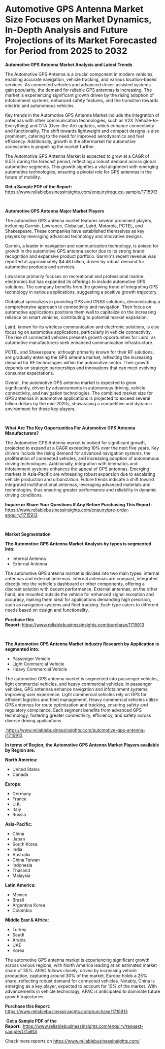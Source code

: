 <p><h1>Automotive GPS Antenna Market Size Focuses on Market Dynamics, In-Depth Analysis and Future Projections of its Market Forecasted for Period from 2025 to 2032</h1></p><p><strong>Automotive GPS Antenna Market Analysis and Latest Trends</strong></p>
<p><p>The Automotive GPS Antenna is a crucial component in modern vehicles, enabling accurate navigation, vehicle tracking, and various location-based services. As connected vehicles and advanced driver-assisted systems gain popularity, the demand for reliable GPS antennas is increasing. The market is experiencing significant growth driven by the rising adoption of infotainment systems, enhanced safety features, and the transition towards electric and autonomous vehicles.</p><p>Key trends in the Automotive GPS Antenna Market include the integration of antennas with other communication technologies, such as V2X (Vehicle-to-Everything) and OTA (Over-the-Air) updates, which enhance connectivity and functionality. The shift towards lightweight and compact designs is also prominent, catering to the need for improved aerodynamics and fuel efficiency. Additionally, growth in the aftermarket for automotive accessories is propelling the market further.</p><p>The Automotive GPS Antenna Market is expected to grow at a CAGR of 8.5% during the forecast period, reflecting a robust demand across global automotive segments. This growth signifies a vital alignment with emerging automotive technologies, ensuring a pivotal role for GPS antennas in the future of mobility.</p></p>
<p><strong>Get a Sample PDF of the Report:&nbsp;</strong> <a href="https://www.reliablebusinessinsights.com/enquiry/request-sample/1715913?utm_campaign=101&utm_medium=2&utm_source=Github&utm_content=ia&utm_term=12012025&utm_id=automotive-gps-antenna">https://www.reliablebusinessinsights.com/enquiry/request-sample/1715913</a></p>
<p>&nbsp;</p>
<p><strong>Automotive GPS Antenna Major Market Players</strong></p>
<p><p>The automotive GPS antenna market features several prominent players, including Garmin, Lowrance, Globalsat, Laird, Motorola, PCTEL, and Shakespeare. These companies have established themselves as key players by leveraging advanced technology and innovative designs.</p><p>Garmin, a leader in navigation and communication technology, is poised for growth in the automotive GPS antenna sector due to its strong brand recognition and expansive product portfolio. Garmin's recent revenue was reported at approximately $4.48 billion, driven by robust demand for automotive products and services.</p><p>Lowrance primarily focuses on recreational and professional marine electronics but has expanded its offerings to include automotive GPS solutions. The company benefits from the growing trend of integrating GPS technology in various applications, suggesting a positive growth trajectory.</p><p>Globalsat specializes in providing GPS and GNSS solutions, demonstrating a comprehensive approach to connectivity and navigation. Their focus on automotive applications positions them well to capitalize on the increasing reliance on smart vehicles, contributing to potential market expansion.</p><p>Laird, known for its wireless communication and electronic solutions, is also focusing on automotive applications, particularly in vehicle connectivity. The rise of connected vehicles presents growth opportunities for Laird, as automotive manufacturers seek enhanced communication infrastructure.</p><p>PCTEL and Shakespeare, although primarily known for their RF solutions, are gradually entering the GPS antenna market, reflecting the increasing demand for RF technologies within the automotive sector. Their growth depends on strategic partnerships and innovations that can meet evolving consumer expectations.</p><p>Overall, the automotive GPS antenna market is expected to grow significantly, driven by advancements in autonomous driving, vehicle connectivity, and navigation technologies. The combined market size for GPS antennas in automotive applications is projected to exceed several billion dollars by the mid-2020s, showcasing a competitive and dynamic environment for these key players.</p></p>
<p>&nbsp;</p>
<p><strong>What Are The Key Opportunities For Automotive GPS Antenna Manufacturers?</strong></p>
<p><p>The Automotive GPS Antenna market is poised for significant growth, projected to expand at a CAGR exceeding 10% over the next five years. Key drivers include the rising demand for advanced navigation systems, the proliferation of connected vehicles, and increasing adoption of autonomous driving technologies. Additionally, integration with telematics and infotainment systems enhances the appeal of GPS antennas. Emerging markets in Asia-Pacific are witnessing robust expansion due to escalating vehicle production and urbanization. Future trends indicate a shift toward integrated multifunctional antennas, leveraging advanced materials and technologies, thus ensuring greater performance and reliability in dynamic driving conditions.</p></p>
<p><strong>Inquire or Share Your Questions If Any Before Purchasing This Report:</strong> <a href="https://www.reliablebusinessinsights.com/enquiry/pre-order-enquiry/1715913?utm_campaign=101&utm_medium=2&utm_source=Github&utm_content=ia&utm_term=12012025&utm_id=automotive-gps-antenna">https://www.reliablebusinessinsights.com/enquiry/pre-order-enquiry/1715913</a></p>
<p>&nbsp;</p>
<p><strong>Market Segmentation</strong></p>
<p><strong>The Automotive GPS Antenna Market Analysis by types is segmented into:</strong></p>
<p><ul><li>Internal Antenna</li><li>External Antenna</li></ul></p>
<p><p>The automotive GPS antenna market is divided into two main types: internal antennas and external antennas. Internal antennas are compact, integrated directly into the vehicle's dashboard or other components, offering a discreet solution with decent performance. External antennas, on the other hand, are mounted outside the vehicle for enhanced signal reception and accuracy, making them ideal for applications demanding high precision, such as navigation systems and fleet tracking. Each type caters to different needs based on design and functionality.</p></p>
<p><strong>Purchase this Report:&nbsp;</strong><a href="https://www.reliablebusinessinsights.com/purchase/1715913?utm_campaign=101&utm_medium=2&utm_source=Github&utm_content=ia&utm_term=12012025&utm_id=automotive-gps-antenna">https://www.reliablebusinessinsights.com/purchase/1715913</a></p>
<p>&nbsp;</p>
<p><strong>The Automotive GPS Antenna Market Industry Research by Application is segmented into:</strong></p>
<p><ul><li>Passenger Vehicle</li><li>Light Commercial Vehicle</li><li>Heavy Commercial Vehicle</li></ul></p>
<p><p>The automotive GPS antenna market is segmented into passenger vehicles, light commercial vehicles, and heavy commercial vehicles. In passenger vehicles, GPS antennas enhance navigation and infotainment systems, improving user experience. Light commercial vehicles rely on GPS for efficient logistics and fleet management. Heavy commercial vehicles utilize GPS antennas for route optimization and tracking, ensuring safety and regulatory compliance. Each segment benefits from advanced GPS technology, fostering greater connectivity, efficiency, and safety across diverse driving applications.</p></p>
<p><a href="https://www.reliablebusinessinsights.com/automotive-gps-antenna-r1715913?utm_campaign=101&utm_medium=2&utm_source=Github&utm_content=ia&utm_term=12012025&utm_id=automotive-gps-antenna">&nbsp;https://www.reliablebusinessinsights.com/automotive-gps-antenna-r1715913</a></p>
<p><strong>In terms of Region, the Automotive GPS Antenna Market Players available by Region are:</strong></p>
<p>
    <p> <strong> North America: </strong>
        <ul>
            <li>United States</li>
            <li>Canada</li>
        </ul>
        </p> 
    <p> <strong> Europe: </strong>
        <ul>
            <li>Germany</li>
            <li>France</li>
            <li>U.K.</li>
            <li>Italy</li>
            <li>Russia</li>
        </ul>
        </p> 
    <p> <strong> Asia-Pacific: </strong>
        <ul>
            <li>China</li>
            <li>Japan</li>
            <li>South Korea</li>
            <li>India</li>
            <li>Australia</li>
            <li>China Taiwan</li>
            <li>Indonesia</li>
            <li>Thailand</li>
            <li>Malaysia</li>
        </ul>
        </p> 
    <p> <strong> Latin America: </strong>
        <ul>
            <li>Mexico</li>
            <li>Brazil</li>
            <li>Argentina Korea</li>
            <li>Colombia</li>
        </ul>
        </p> 
    <p> <strong> Middle East & Africa: </strong>
        <ul>
            <li>Turkey</li>
            <li>Saudi</li>
            <li>Arabia</li>
            <li>UAE</li>
            <li>Korea</li>
        </ul>
    </p>
    </p>
<p><p>The automotive GPS antenna market is experiencing significant growth across various regions, with North America leading at an estimated market share of 35%. APAC follows closely, driven by increasing vehicle production, capturing around 30% of the market. Europe holds a 25% share, reflecting robust demand for connected vehicles. Notably, China is emerging as a key player, expected to account for 10% of the market. With advancements in vehicle technology, APAC is anticipated to dominate future growth trajectories.</p></p>
<p><strong>Purchase this Report: </strong><a href="https://www.reliablebusinessinsights.com/purchase/1715913?utm_campaign=101&utm_medium=2&utm_source=Github&utm_content=ia&utm_term=12012025&utm_id=automotive-gps-antenna">https://www.reliablebusinessinsights.com/purchase/1715913</a></p>
<p>&nbsp;<strong>Get a Sample PDF of the Report:&nbsp;&nbsp;</strong><a href="https://www.reliablebusinessinsights.com/enquiry/request-sample/1715913?utm_campaign=101&utm_medium=2&utm_source=Github&utm_content=ia&utm_term=12012025&utm_id=automotive-gps-antenna">https://www.reliablebusinessinsights.com/enquiry/request-sample/1715913</a></p>
<p><strong></strong></p>
<p>Check more reports on <a href="https://www.reliablebusinessinsights.com/?utm_campaign=101&utm_medium=2&utm_source=Github&utm_content=ia&utm_term=12012025&utm_id=automotive-gps-antenna">https://www.reliablebusinessinsights.com/</a></p>